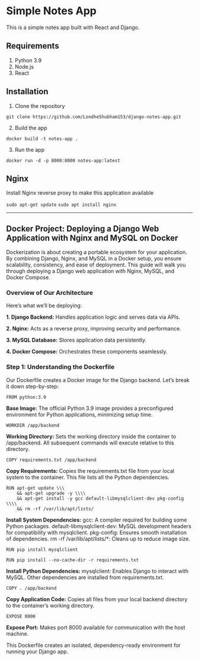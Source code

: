 # Simple Notes App
This is a simple notes app built with React and Django.

## Requirements
1. Python 3.9
2. Node.js
3. React

## Installation
1. Clone the repository
```
git clone https://github.com/LondheShubham153/django-notes-app.git
```

2. Build the app
```
docker build -t notes-app .
```

3. Run the app
```
docker run -d -p 8000:8000 notes-app:latest
```

## Nginx

Install Nginx reverse proxy to make this application available

`sudo apt-get update`
`sudo apt install nginx`

--------------------------------------------------------------------------------------
## Docker Project: Deploying a Django Web Application with Nginx and MySQL on Docker

Dockerization is about creating a portable ecosystem for your application. By combining Django, Nginx, and MySQL in a Docker setup, you ensure scalability,
consistency, and ease of deployment. This guide will walk you through deploying a Django web application with Nginx, MySQL, and Docker Compose.

### Overview of Our Architecture
Here’s what we’ll be deploying:

**1. Django Backend:** Handles application logic and serves data via APIs.

**2. Nginx:** Acts as a reverse proxy, improving security and performance.

**3. MySQL Database:** Stores application data persistently.

**4. Docker Compose:** Orchestrates these components seamlessly.

### Step 1: Understanding the Dockerfile
Our Dockerfile creates a Docker image for the Django backend. Let’s break it down step-by-step:

```
FROM python:3.9
```
**Base Image:** The official Python 3.9 image provides a preconfigured environment for Python applications, minimizing setup time.

```
WORKDIR /app/backend
```
**Working Directory:** Sets the working directory inside the container to /app/backend. All subsequent commands will execute relative to this directory.

```
COPY requirements.txt /app/backend
```
**Copy Requirements:** Copies the requirements.txt file from your local system to the container. This file lists all the Python dependencies.

```
RUN apt-get update \\\
    && apt-get upgrade -y \\\\
    && apt-get install -y gcc default-libmysqlclient-dev pkg-config \\\\
    && rm -rf /var/lib/apt/lists/ 
```
**Install System Dependencies:** gcc: A compiler required for building some Python packages. default-libmysqlclient-dev: MySQL development headers for compatibility with mysqlclient. pkg-config: Ensures smooth installation of dependencies. rm -rf /var/lib/apt/lists/*: Cleans up to reduce image size.

```
RUN pip install mysqlclient
```
```
RUN pip install --no-cache-dir -r requirements.txt
```
**Install Python Dependencies:** mysqlclient: Enables Django to interact with MySQL. Other dependencies are installed from requirements.txt.

```
COPY . /app/backend
```
**Copy Application Code:** Copies all files from your local backend directory to the container’s working directory.

```
EXPOSE 8000
```
**Expose Port:** Makes port 8000 available for communication with the host machine.

This Dockerfile creates an isolated, dependency-ready environment for running your Django app.
             

